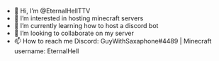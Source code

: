 - 👋 Hi, I’m @EternalHellTTV
- 👀 I’m interested in hosting minecraft servers
- 🌱 I’m currently learning how to host a discord bot
- 💞️ I’m looking to collaborate on my server
- 📫 How to reach me Discord: GuyWithSaxaphone#4489 | Minecraft username: EternalHell

<!---
EternalHellTTV/EternalHellTTV is a ✨ special ✨ repository because its `README.md` (this file) appears on your GitHub profile.
You can click the Preview link to take a look at your changes.
--->
